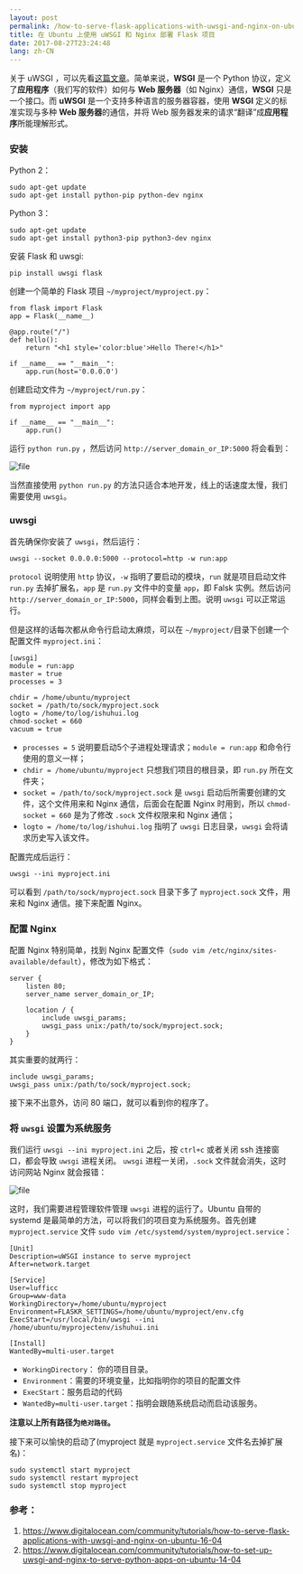 ```yaml
---
layout: post
permalink: /how-to-serve-flask-applications-with-uwsgi-and-nginx-on-ubuntu/
title: 在 Ubuntu 上使用 uWSGI 和 Nginx 部署 Flask 项目
date: 2017-08-27T23:24:48
lang: zh-CN
---
```


关于 uWSGI ，可以先看[这篇文章](https://www.digitalocean.com/community/tutorials/how-to-set-up-uwsgi-and-nginx-to-serve-python-apps-on-ubuntu-14-04#definitions-and-concepts)。简单来说，**WSGI** 是一个 Python 协议，定义了**应用程序**（我们写的软件）如何与 **Web 服务器**（如 Nginx）通信，**WSGI** 只是一个接口。而 **uWSGI** 是一个支持多种语言的服务器容器，使用 **WSGI** 定义的标准实现与多种 **Web 服务器**的通信，并将 Web 服务器发来的请求“翻译”成**应用程序**所能理解形式。

### 安装

Python 2：
```
sudo apt-get update
sudo apt-get install python-pip python-dev nginx
```

Python 3：
```
sudo apt-get update
sudo apt-get install python3-pip python3-dev nginx
```

安装 Flask 和 uwsgi:
```
pip install uwsgi flask
```

创建一个简单的 Flask 项目 `~/myproject/myproject.py`：
```
from flask import Flask
app = Flask(__name__)

@app.route("/")
def hello():
    return "<h1 style='color:blue'>Hello There!</h1>"

if __name__ == "__main__":
    app.run(host='0.0.0.0')
```

创建启动文件为 `~/myproject/run.py`：
```
from myproject import app

if __name__ == "__main__":
    app.run()
```

运行 `python run.py` ，然后访问 `http://server_domain_or_IP:5000` 将会看到：

![file](https://static.lufficc.com/image/7MvxE9fFTjfvpQ8aYiLJve9AX6kpiDLG3gclVrQF.png)

当然直接使用 `python run.py` 的方法只适合本地开发，线上的话速度太慢，我们需要使用 `uwsgi`。

### uwsgi

首先确保你安装了 `uwsgi`，然后运行：
```
uwsgi --socket 0.0.0.0:5000 --protocol=http -w run:app
```
 `protocol` 说明使用 `http` 协议，`-w` 指明了要启动的模块，`run` 就是项目启动文件 `run.py` 去掉扩展名，`app` 是 `run.py` 文件中的变量 `app`，即 Falsk 实例。然后访问 `http://server_domain_or_IP:5000`，同样会看到上图。说明 `uwsgi` 可以正常运行。
 
但是这样的话每次都从命令行启动太麻烦，可以在 `~/myproject/`目录下创建一个配置文件 `myproject.ini`：
```
[uwsgi]
module = run:app
master = true
processes = 3

chdir = /home/ubuntu/myproject
socket = /path/to/sock/myproject.sock
logto = /home/to/log/ishuhui.log
chmod-socket = 660
vacuum = true
```
 - `processes = 5`  说明要启动5个子进程处理请求；`module = run:app` 和命令行使用的意义一样；
 - `chdir = /home/ubuntu/myproject` 只想我们项目的根目录，即 `run.py` 所在文件夹；
 - `socket = /path/to/sock/myproject.sock` 是 `uwsgi` 启动后所需要创建的文件，这个文件用来和 Nginx 通信，后面会在配置 Nginx 时用到，所以 `chmod-socket = 660` 是为了修改 `.sock` 文件权限来和 Nginx 通信；
 - `logto = /home/to/log/ishuhui.log` 指明了 `uwsgi` 日志目录，`uwsgi` 会将请求历史写入该文件。
 
配置完成后运行：
```
uwsgi --ini myproject.ini
```
可以看到 `/path/to/sock/myproject.sock` 目录下多了 `myproject.sock` 文件，用来和 Nginx 通信。接下来配置 Nginx。

### 配置 Nginx

配置 Nginx 特别简单，找到 Nginx 配置文件（`sudo vim /etc/nginx/sites-available/default`），修改为如下格式：
```
server {
    listen 80;
    server_name server_domain_or_IP;

    location / {
        include uwsgi_params;
        uwsgi_pass unix:/path/to/sock/myproject.sock;
    }
}
```
其实重要的就两行：
```
include uwsgi_params;
uwsgi_pass unix:/path/to/sock/myproject.sock;
```
接下来不出意外，访问 80 端口，就可以看到你的程序了。

### 将 `uwsgi` 设置为系统服务
我们运行 `uwsgi --ini myproject.ini` 之后，按 `ctrl+c` 或者关闭 ssh 连接窗口，都会导致 `uwsgi` 进程关闭。 `uwsgi` 进程一关闭，`.sock` 文件就会消失，这时访问网站 Nginx 就会报错：

![file](https://static.lufficc.com/image/ECAMEtArCmGXFENc3uTX4kOZXPOLdSGcB9tOq6R4.png)

这时，我们需要进程管理软件管理 `uwsgi` 进程的运行了。Ubuntu 自带的 systemd 是最简单的方法，可以将我们的项目变为系统服务。首先创建 `myproject.service` 文件 `sudo vim /etc/systemd/system/myproject.service`：
```
[Unit]
Description=uWSGI instance to serve myproject
After=network.target

[Service]
User=lufficc
Group=www-data
WorkingDirectory=/home/ubuntu/myproject
Environment=FLASKR_SETTINGS=/home/ubuntu/myproject/env.cfg
ExecStart=/usr/local/bin/uwsgi --ini /home/ubuntu/myprojectenv/ishuhui.ini

[Install]
WantedBy=multi-user.target
```
- `WorkingDirectory`： 你的项目目录。
- `Environment`：需要的环境变量，比如指明你的项目的配置文件
- `ExecStart`：服务启动的代码
- `WantedBy=multi-user.target`：指明会跟随系统启动而启动该服务。

**注意以上所有路径为`绝对路径`。**

接下来可以愉快的启动了(myproject 就是 `myproject.service` 文件名去掉扩展名)：
```
sudo systemctl start myproject
sudo systemctl restart myproject
sudo systemctl stop myproject
```

### 参考：
1. https://www.digitalocean.com/community/tutorials/how-to-serve-flask-applications-with-uwsgi-and-nginx-on-ubuntu-16-04
2. https://www.digitalocean.com/community/tutorials/how-to-set-up-uwsgi-and-nginx-to-serve-python-apps-on-ubuntu-14-04
